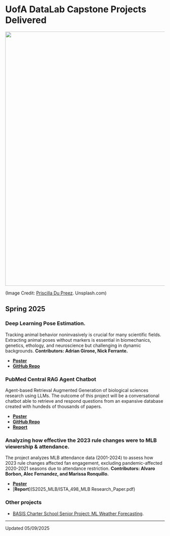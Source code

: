 # UofA DataLab Capstone Projects Delivered

<img src="https://images.unsplash.com/photo-1579389083078-4e7018379f7e?q=80&w=1740&auto=format&fit=crop&ixlib=rb-4.1.0&ixid=M3wxMjA3fDB8MHxwaG90by1wYWdlfHx8fGVufDB8fHx8fA%3D%3D" width=800>

(Image Credit: [Priscilla Du Preez](https://unsplash.com/@priscilladupreez). Unsplash.com)

## Spring 2025

### Deep Learning Pose Estimation.

Tracking animal behavior noninvasively is crucial for many scientific fields. Extracting animal poses without markers is essential in biomechanics, genetics, ethology, and neuroscience but challenging in dynamic backgrounds. **Contributors: Adrian Girone, Nick Ferrante.**

* [**Poster**](S2025_PoseEstimation/iShowcase_Pose_Estimation_DL.pdf)
* [**GitHub Repo**](https://github.com/INFO-698-InfoSci-Capstone/pose-estimation-dl/wiki)

### PubMed Central RAG Agent Chatbot

Agent-based Retrieval Augmented Generation of biological sciences research using LLMs. The outcome of this project will be a conversational chatbot able to retrieve and respond questions from an expansive database created with hundeds of thousands of papers.

* [**Poster**](S2025_PubMedRAG/PubMed_RAG_poster_final_pdf.pdf)
* [**GitHub Repo**](https://github.com/INFO-698-InfoSci-Capstone/pubmed-agentic-rag)
* [**Report**](S2025_PubMedRAG/INFO-698-pubmed-report.pdf)


### Analyzing how effective the 2023 rule changes were to MLB viewership & attendance.

The project analyzes MLB attendance data (2001-2024) to assess how 2023 rule changes affected fan engagement, excluding pandemic-affected 2020-2021 seasons due to attendance restriction. **Contributors: Alvaro Borbon, Alec Fernandez, and Marissa Ronquillo.**  

* [**Poster**](S2025_MLB/MLB_Poster_V3.png)
* [**Report**](S2025_MLB/ISTA_498_MLB Research_Paper.pdf)


### Other projects

* [BASIS Charter School Senior Project: ML Weather Forecasting](https://github.com/clizarraga-UAD7/MLWeatherForecasting/wiki).  

***

Updated 05/09/2025